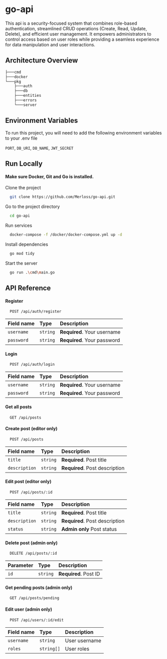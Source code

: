 # go-api

This api is a security-focused system that combines role-based authentication, streamlined CRUD operations (Create, Read, Update, Delete), and efficient user management. It empowers administrators to control access based on user roles while providing a seamless experience for data manipulation and user interactions.

## Architecture Overview

```bash
├───cmd
├───docker
└───pkg
    ├───auth
    ├───db
    ├───entities
    ├───errors
    └───server
```

## Environment Variables

To run this project, you will need to add the following environment variables to your .env file

`PORT`, `DB_URI`, `DB_NAME`, `JWT_SECRET`

## Run Locally

#### Make sure Docker, Git and Go is installed.

Clone the project

```bash
  git clone https://github.com/Merloss/go-api.git
```

Go to the project directory

```bash
  cd go-api
```

Run services

```bash
  docker-compose -f /docker/docker-compose.yml up -d
```

Install dependencies

```bash
  go mod tidy
```

Start the server

```bash
  go run .\cmd\main.go
```

## API Reference

#### Register

```http
  POST /api/auth/register
```

| Field name | Type     | Description                 |
| :--------- | :------- | :-------------------------- |
| `username` | `string` | **Required**. Your username |
| `password` | `string` | **Required**. Your password |

#### Login

```http
  POST /api/auth/login
```

| Field name | Type     | Description                 |
| :--------- | :------- | :-------------------------- |
| `username` | `string` | **Required**. Your username |
| `password` | `string` | **Required**. Your password |

#### Get all posts

```http
  GET /api/posts
```

#### Create post (editor only)

```http
  POST /api/posts
```

| Field name    | Type     | Description                    |
| :------------ | :------- | :----------------------------- |
| `title`       | `string` | **Required**. Post title       |
| `description` | `string` | **Required**. Post description |

#### Edit post (editor only)

```http
  POST /api/posts/:id
```

| Field name    | Type     | Description                    |
| :------------ | :------- | :----------------------------- |
| `title`       | `string` | **Required**. Post title       |
| `description` | `string` | **Required**. Post description |
| `status`      | `string` | **Admin only** Post status     |

#### Delete post (admin only)

```http
  DELETE /api/posts/:id
```

| Parameter | Type     | Description           |
| :-------- | :------- | :-------------------- |
| `id`      | `string` | **Required**. Post ID |

#### Get pending posts (admin only)

```http
  GET /api/posts/pending
```

#### Edit user (admin only)

```http
  POST /api/users/:id/edit
```

| Field name | Type       | Description   |
| :--------- | :--------- | :------------ |
| `username` | `string`   | User username |
| `roles`    | `string[]` | User roles    |
